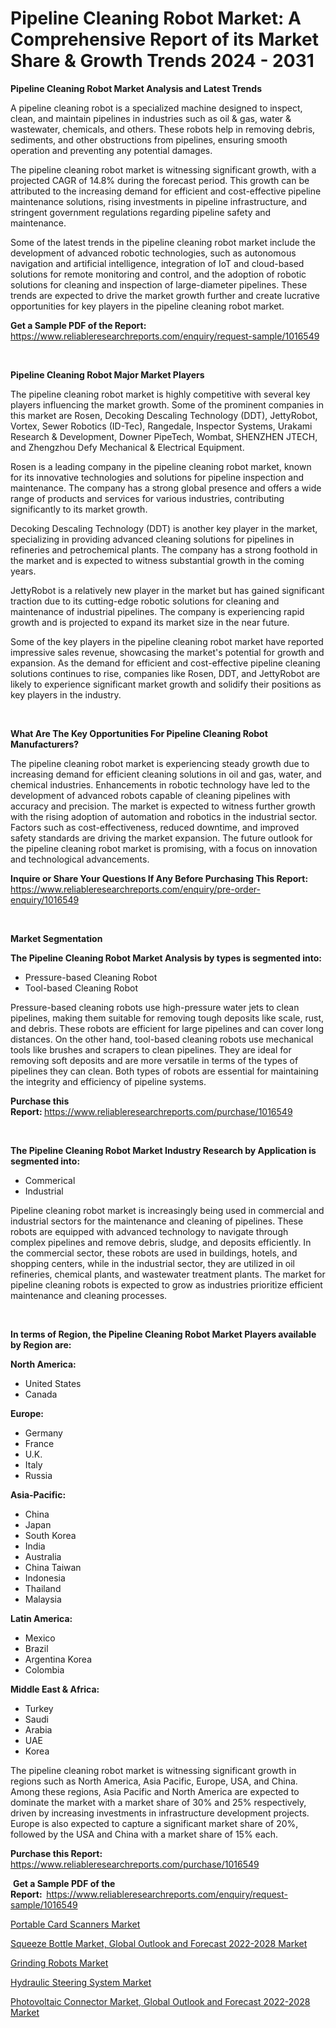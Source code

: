 <p><h1>Pipeline Cleaning Robot Market: A Comprehensive Report of its Market Share & Growth Trends 2024 - 2031</h1></p><p><strong>Pipeline Cleaning Robot Market Analysis and Latest Trends</strong></p>
<p><p>A pipeline cleaning robot is a specialized machine designed to inspect, clean, and maintain pipelines in industries such as oil & gas, water & wastewater, chemicals, and others. These robots help in removing debris, sediments, and other obstructions from pipelines, ensuring smooth operation and preventing any potential damages.</p><p>The pipeline cleaning robot market is witnessing significant growth, with a projected CAGR of 14.8% during the forecast period. This growth can be attributed to the increasing demand for efficient and cost-effective pipeline maintenance solutions, rising investments in pipeline infrastructure, and stringent government regulations regarding pipeline safety and maintenance.</p><p>Some of the latest trends in the pipeline cleaning robot market include the development of advanced robotic technologies, such as autonomous navigation and artificial intelligence, integration of IoT and cloud-based solutions for remote monitoring and control, and the adoption of robotic solutions for cleaning and inspection of large-diameter pipelines. These trends are expected to drive the market growth further and create lucrative opportunities for key players in the pipeline cleaning robot market.</p></p>
<p><strong>Get a Sample PDF of the Report:&nbsp;</strong> <a href="https://www.reliableresearchreports.com/enquiry/request-sample/1016549">https://www.reliableresearchreports.com/enquiry/request-sample/1016549</a></p>
<p>&nbsp;</p>
<p><strong>Pipeline Cleaning Robot Major Market Players</strong></p>
<p><p>The pipeline cleaning robot market is highly competitive with several key players influencing the market growth. Some of the prominent companies in this market are Rosen, Decoking Descaling Technology (DDT), JettyRobot, Vortex, Sewer Robotics (ID-Tec), Rangedale, Inspector Systems, Urakami Research & Development, Downer PipeTech, Wombat, SHENZHEN JTECH, and Zhengzhou Defy Mechanical & Electrical Equipment.</p><p>Rosen is a leading company in the pipeline cleaning robot market, known for its innovative technologies and solutions for pipeline inspection and maintenance. The company has a strong global presence and offers a wide range of products and services for various industries, contributing significantly to its market growth.</p><p>Decoking Descaling Technology (DDT) is another key player in the market, specializing in providing advanced cleaning solutions for pipelines in refineries and petrochemical plants. The company has a strong foothold in the market and is expected to witness substantial growth in the coming years.</p><p>JettyRobot is a relatively new player in the market but has gained significant traction due to its cutting-edge robotic solutions for cleaning and maintenance of industrial pipelines. The company is experiencing rapid growth and is projected to expand its market size in the near future.</p><p>Some of the key players in the pipeline cleaning robot market have reported impressive sales revenue, showcasing the market's potential for growth and expansion. As the demand for efficient and cost-effective pipeline cleaning solutions continues to rise, companies like Rosen, DDT, and JettyRobot are likely to experience significant market growth and solidify their positions as key players in the industry.</p></p>
<p>&nbsp;</p>
<p><strong>What Are The Key Opportunities For Pipeline Cleaning Robot Manufacturers?</strong></p>
<p><p>The pipeline cleaning robot market is experiencing steady growth due to increasing demand for efficient cleaning solutions in oil and gas, water, and chemical industries. Enhancements in robotic technology have led to the development of advanced robots capable of cleaning pipelines with accuracy and precision. The market is expected to witness further growth with the rising adoption of automation and robotics in the industrial sector. Factors such as cost-effectiveness, reduced downtime, and improved safety standards are driving the market expansion. The future outlook for the pipeline cleaning robot market is promising, with a focus on innovation and technological advancements.</p></p>
<p><strong>Inquire or Share Your Questions If Any Before Purchasing This Report:</strong> <a href="https://www.reliableresearchreports.com/enquiry/pre-order-enquiry/1016549">https://www.reliableresearchreports.com/enquiry/pre-order-enquiry/1016549</a></p>
<p>&nbsp;</p>
<p><strong>Market Segmentation</strong></p>
<p><strong>The Pipeline Cleaning Robot Market Analysis by types is segmented into:</strong></p>
<p><ul><li>Pressure-based Cleaning Robot</li><li>Tool-based Cleaning Robot</li></ul></p>
<p><p>Pressure-based cleaning robots use high-pressure water jets to clean pipelines, making them suitable for removing tough deposits like scale, rust, and debris. These robots are efficient for large pipelines and can cover long distances. On the other hand, tool-based cleaning robots use mechanical tools like brushes and scrapers to clean pipelines. They are ideal for removing soft deposits and are more versatile in terms of the types of pipelines they can clean. Both types of robots are essential for maintaining the integrity and efficiency of pipeline systems.</p></p>
<p><strong>Purchase this Report:&nbsp;</strong><a href="https://www.reliableresearchreports.com/purchase/1016549">https://www.reliableresearchreports.com/purchase/1016549</a></p>
<p>&nbsp;</p>
<p><strong>The Pipeline Cleaning Robot Market Industry Research by Application is segmented into:</strong></p>
<p><ul><li>Commerical</li><li>Industrial</li></ul></p>
<p><p>Pipeline cleaning robot market is increasingly being used in commercial and industrial sectors for the maintenance and cleaning of pipelines. These robots are equipped with advanced technology to navigate through complex pipelines and remove debris, sludge, and deposits efficiently. In the commercial sector, these robots are used in buildings, hotels, and shopping centers, while in the industrial sector, they are utilized in oil refineries, chemical plants, and wastewater treatment plants. The market for pipeline cleaning robots is expected to grow as industries prioritize efficient maintenance and cleaning processes.</p></p>
<p>&nbsp;</p>
<p><strong>In terms of Region, the Pipeline Cleaning Robot Market Players available by Region are:</strong></p>
<p>
    <p> <strong> North America: </strong>
        <ul>
            <li>United States</li>
            <li>Canada</li>
        </ul>
        </p> 
    <p> <strong> Europe: </strong>
        <ul>
            <li>Germany</li>
            <li>France</li>
            <li>U.K.</li>
            <li>Italy</li>
            <li>Russia</li>
        </ul>
        </p> 
    <p> <strong> Asia-Pacific: </strong>
        <ul>
            <li>China</li>
            <li>Japan</li>
            <li>South Korea</li>
            <li>India</li>
            <li>Australia</li>
            <li>China Taiwan</li>
            <li>Indonesia</li>
            <li>Thailand</li>
            <li>Malaysia</li>
        </ul>
        </p> 
    <p> <strong> Latin America: </strong>
        <ul>
            <li>Mexico</li>
            <li>Brazil</li>
            <li>Argentina Korea</li>
            <li>Colombia</li>
        </ul>
        </p> 
    <p> <strong> Middle East & Africa: </strong>
        <ul>
            <li>Turkey</li>
            <li>Saudi</li>
            <li>Arabia</li>
            <li>UAE</li>
            <li>Korea</li>
        </ul>
    </p>
    </p>
<p><p>The pipeline cleaning robot market is witnessing significant growth in regions such as North America, Asia Pacific, Europe, USA, and China. Among these regions, Asia Pacific and North America are expected to dominate the market with a market share of 30% and 25% respectively, driven by increasing investments in infrastructure development projects. Europe is also expected to capture a significant market share of 20%, followed by the USA and China with a market share of 15% each.</p></p>
<p><strong>Purchase this Report: </strong><a href="https://www.reliableresearchreports.com/purchase/1016549">https://www.reliableresearchreports.com/purchase/1016549</a></p>
<p>&nbsp;<strong>Get a Sample PDF of the Report:&nbsp;&nbsp;</strong><a href="https://www.reliableresearchreports.com/enquiry/request-sample/1016549">https://www.reliableresearchreports.com/enquiry/request-sample/1016549</a></p>
<p><strong></strong></p>
<p><p><a href="https://medium.com/@damorgan64868/portable-card-scanners-market-the-key-to-successful-business-strategy-forecast-till-2031-4c2e08bfeb35">Portable Card Scanners Market</a></p><p><a href="https://github.com/prosalinda88/Market-Research-Report-List-3/blob/main/squeeze-bottle-market-global-outlook-and-forecast-2022-2028-market.md">Squeeze Bottle Market, Global Outlook and Forecast 2022-2028 Market</a></p><p><a href="https://medium.com/@damorgan64868/grinding-robots-nbsp-market-focuses-on-market-share-size-and-projected-forecast-till-2031-3b6cd3cdf31c">Grinding Robots Market</a></p><p><a href="https://medium.com/@jaremington56468/hydraulic-steering-system-market-outlook-industry-overview-and-forecast-2024-to-2031-3fdd861c69d3">Hydraulic Steering System Market</a></p><p><a href="https://github.com/NorbertYates/Market-Research-Report-List-3/blob/main/photovoltaic-connector-market-global-outlook-and-forecast-2022-2028-market.md">Photovoltaic Connector Market, Global Outlook and Forecast 2022-2028 Market</a></p></p>